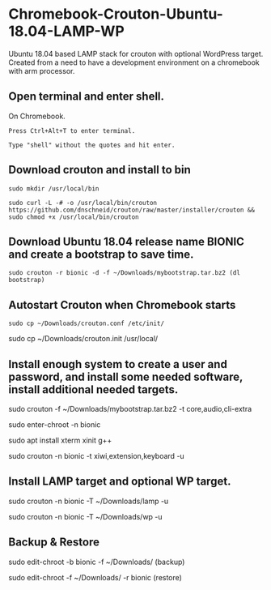 # Chromebook-Crouton-Ubuntu-18.04-LAMP-WP
Ubuntu 18.04 based LAMP stack for crouton with optional WordPress target.
Created from a need to have a development environment on a chromebook with arm processor.

## Open terminal and enter shell.

On Chromebook.

`Press Ctrl+Alt+T to enter terminal.`

`Type "shell" without the quotes and hit enter.`

## Download crouton and install to bin

`sudo mkdir /usr/local/bin`

`sudo curl -L -# -o /usr/local/bin/crouton https://github.com/dnschneid/crouton/raw/master/installer/crouton && sudo chmod +x /usr/local/bin/crouton`

## Download Ubuntu 18.04 release name BIONIC and create a bootstrap to save time.

`sudo crouton -r bionic -d -f ~/Downloads/mybootstrap.tar.bz2 (dl bootstrap)`

## Autostart Crouton when Chromebook starts

`sudo cp ~/Downloads/crouton.conf /etc/init/`

sudo cp ~/Downloads/crouton.init /usr/local/

## Install enough system to create a user and password, and install some needed software, install additional needed targets.

sudo crouton -f ~/Downloads/mybootstrap.tar.bz2 -t core,audio,cli-extra

sudo enter-chroot -n bionic

sudo apt install xterm xinit g++

sudo crouton -n bionic -t xiwi,extension,keyboard -u

## Install LAMP target and optional WP target.

sudo crouton -n bionic -T ~/Downloads/lamp -u

sudo crouton -n bionic -T ~/Downloads/wp -u

## Backup & Restore

sudo edit-chroot -b bionic -f ~/Downloads/ (backup)

sudo edit-chroot -f ~/Downloads/ -r bionic
(restore)



